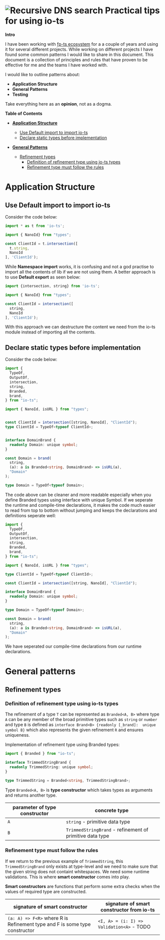 # <span><img src="https://github.githubassets.com/images/icons/emoji/unicode/1f4d6.png" alt="Recursive DNS search"/></span> Practical tips for using io-ts

**Intro**

I have been working with [fp-ts ecosystem](https://gcanti.github.io/fp-ts/ecosystem) for a a couple of years and using it for several different projects. While working on different projects I have found some common patterns I would like to share in this document. This document is a collection of principles
and rules that have proven to be effective for me and the teams I have worked with.

I would like to outline patterns about:
* **Application Structure**
* **General Patterns**
* **Testing**


Take everything here as an **opinion**, not as a dogma.


**Table of Contents**

- [**Application Structure**](#application-structure)
  - [Use Default import to import io-ts](#use-default-import-to-import-io-ts)
  - [Declare static types before implementation](#declare-static-types-before-implementation)
    
- [**General Patterns**](#general-patterns)
  - [Refinement types](#refinement-types)
    - [Definition of refinement type using io-ts types](#definition-of-refinement-type-using-io-ts-types)
    - [Refinement type must follow the rules](#refinement-type-must-follow-the-rules)
<!--   - Import Branded type after **[release 1.8.1](https://github.com/gcanti/io-ts/releases/tag/1.8.1)** -->

# Application Structure

## Use Default import to import io-ts
  Consider the code below:
```ts
import * as t from 'io-ts';

import { NanoId} from "types";

const ClientId = t.intersection([
  t.string,
  NanoId
], 'ClientId');

```
While **Namespace import** works, it is confusing and not a god practise to import all the contents of lib if we are not using them.
A better approach is to use **Default export** as seen below:
```ts
import {intersection, string} from 'io-ts';

import { NanoId} from "types";

const ClientId = intersection([
  string,
  NanoId
], 'ClientId');

```
With this approach we can destructure the content we need from the io-ts module instead of importing all the contents.

## Declare static types before implementation
Consider the code below:
```ts
import {
  TypeOf,
  OutputOf,
  intersection,
  string,
  Branded,
  brand,
} from "io-ts";

import { NanoId, isURL } from "types";


const ClientId = intersection([string, NanoId], "ClientId");
type ClientId = TypeOf<typeof ClientId>;


interface DomainBrand {
  readonly Domain: unique symbol;
}

const Domain = brand(
  string,
  (a): a is Branded<string, DomainBrand> => isURL(a),
  "Domain"
);

type Domain = TypeOf<typeof Domain>;
```
The code above can be cleaner and more readable especially when you define Branded types using interface with unique Symbol. If we seperate the runtime and compile-time declarations, it makes the code much easier to read from top to bottom without jumping and keeps the declarations and definitions seperate well: 
```ts
import {
  TypeOf,
  OutputOf,
  intersection,
  string,
  Branded,
  brand,
} from "io-ts";

import { NanoId, isURL } from "types";

type ClientId = TypeOf<typeof ClientId>;

const ClientId = intersection([string, NanoId], "ClientId");

interface DomainBrand {
  readonly Domain: unique symbol;
}

type Domain = TypeOf<typeof Domain>;

const Domain = brand(
  string,
  (a): a is Branded<string, DomainBrand> => isURL(a),
  "Domain"
);
```
We have seperated our compile-time declarations from our runtime declarations.

# General patterns

## Refinement types

### Definition of refinement type using io-ts types
The refinement of a type `T` can be represented as `Branded<A, B>` where type `A` can be any member of the broad primitive types such as `string` or `number` and type `B` is defined as `interface Brand<B> {readonly [_brand]:  unique symbol B}` which also represents the given refinement `R` and ensures uniqueness.

Implementation of refinement type using Branded types: 
```ts
import { Branded } from "io-ts";

interface TrimmedStringBrand {
  readonly TrimmedString: unique symbol; 
}

type TrimmedString = Branded<string, TrimmedStringBrand>;
```
Type `Branded<A, B>` is **type constructor** which takes types as arguments and returns another type.

| **parameter of type constructor** | concrete type |
| ------------- | ------------------------------- |
| `A` | `string` - primitive data type |
| `B` | `TrimmedStringBrand` - refinement of primitive data type |

### Refinement type must follow the rules
If we return to the previous example of `TrimmedString`, this `TrimmedStringBrand`  only exists at type-level and we need to make sure that the given string does not containt whitespaces. We need some runtime validations. This is where **smart constructor** comes into play.

**Smart constructors** are functions that perform some extra checks when the values of required type are constructed.

| **signature of smart constructor** | **signature of smart constructor from io-ts** |
| ------------- | ------------------------------- |
| `(a: A) => F<R>` where R is Refinement type and F is some type constructor| `<I, A> = (i: I) => Validation<A>` - TODO |



